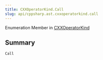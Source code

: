 ```yaml
---
title: CXXOperatorKind.Call
slug: api/cppsharp.ast.cxxoperatorkind.call
---
```

Enumeration Member in [CXXOperatorKind](/api/cppsharp/ast/cxxoperatorkind)

## Summary



```csharp
Call
```

